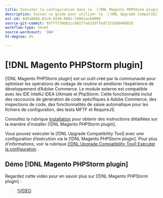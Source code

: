 ```yaml
---
title: Exécuter la configuration dans le  [!DNL Magento PHPStorm plugin]
description: Suivez ce guide pour utiliser le  [!DNL Upgrade Compatibility Tool] dans le [!DNL Magento PHPStorm plugin].
exl-id: 8d5a0666-83c0-4249-8601-7d081acb9009
source-git-commit: 95ffff39d82cc9027fa633dffedf15193040802d
workflow-type: tm+mt
source-wordcount: '104'
ht-degree: 0%

---
```


# [!DNL Magento PHPStorm plugin]

[!DNL Magento PHPStorm plugin] est un outil créé par la communauté pour optimiser les opérations de codage de routine et améliorer l’expérience de développement d’Adobe Commerce. Le module externe est compatible avec les IDE IntelliJ IDEA Ultimate et PhpStorm. Cette fonctionnalité inclut des raccourcis de génération de code spécifiques à Adobe Commerce, des inspections de code, des fonctionnalités de saisie automatique pour les fichiers de configuration, des tests MFTF et RequireJS.

Consultez la rubrique [Installation](https://developer.adobe.com/commerce/php/best-practices/phpstorm/install/) pour obtenir des instructions détaillées sur la manière d’installer [!DNL Magento PHPStorm plugin].

Vous pouvez exécuter le [!DNL Upgrade Compatibility Tool] avec une configuration d’exécution via le [!DNL Magento PHPStorm plugin]. Pour plus d’informations, voir la rubrique [[!DNL Upgrade Compatibility Tool] Exécuter la configuration](https://developer.adobe.com/commerce/php/best-practices/phpstorm/run-configuration/) .

## Démo [!DNL Magento PHPStorm plugin]

Regardez cette vidéo pour en savoir plus sur [!DNL Magento PHPStorm plugin] :

>[!VIDEO](https://video.tv.adobe.com/v/340150?quality=12)
